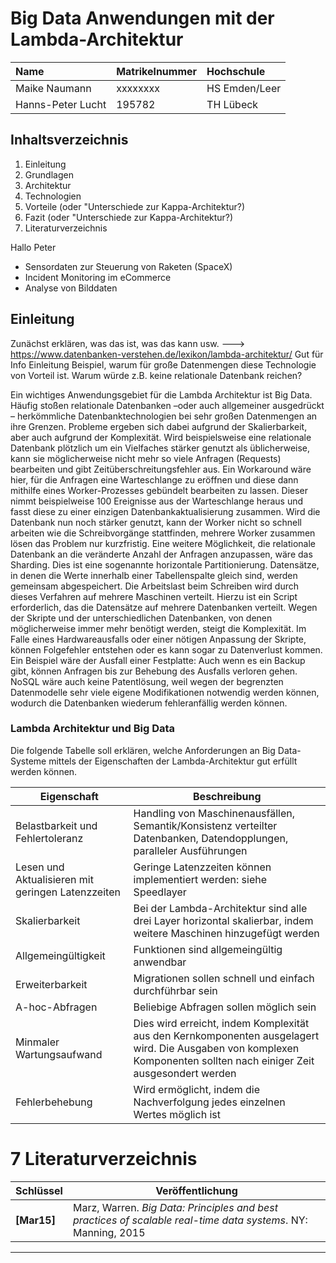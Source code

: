 # Big Data Anwendungen mit der Lambda-Architektur

| Name               | Matrikelnummer | Hochschule  |
| :----------------- | :------------- | :---------  |
| Maike Naumann      | xxxxxxxx       | HS Emden/Leer |
| Hanns-Peter Lucht  | 195782         | TH Lübeck   |


## Inhaltsverzeichnis

1. Einleitung
2. Grundlagen
3. Architektur
4. Technologien
5. Vorteile (oder "Unterschiede zur Kappa-Architektur?)
6. Fazit (oder "Unterschiede zur Kappa-Architektur?)
7. Literaturverzeichnis

Hallo Peter

* Sensordaten zur Steuerung von Raketen (SpaceX) 
* Incident Monitoring im eCommerce
* Analyse von Bilddaten 


## Einleitung 
Zunächst erklären, was das ist, was das kann usw. ---> https://www.datenbanken-verstehen.de/lexikon/lambda-architektur/ Gut für Info Einleitung
Beispiel, warum für große Datenmengen diese Technologie von Vorteil ist. Warum würde z.B. keine relationale Datenbank reichen?

Ein wichtiges Anwendungsgebiet für die Lambda Architektur ist Big Data. Häufig stoßen relationale Datenbanken –oder auch allgemeiner ausgedrückt – herkömmliche Datenbanktechnologien bei sehr großen Datenmengen an ihre Grenzen. Probleme ergeben sich dabei aufgrund der Skalierbarkeit, aber auch aufgrund der Komplexität. 
Wird beispielsweise eine relationale Datenbank plötzlich um ein Vielfaches stärker genutzt als üblicherweise, kann sie möglicherweise nicht mehr so viele Anfragen (Requests) bearbeiten und gibt Zeitüberschreitungsfehler aus. Ein Workaround wäre hier, für die Anfragen eine Warteschlange zu eröffnen und diese dann mithilfe eines Worker-Prozesses gebündelt bearbeiten zu lassen. Dieser nimmt beispielweise 100 Ereignisse aus der Warteschlange heraus und fasst diese zu einer einzigen Datenbankaktualisierung zusammen. Wird die Datenbank nun noch stärker genutzt, kann der Worker nicht so schnell arbeiten wie die Schreibvorgänge stattfinden, mehrere Worker zusammen lösen das Problem nur kurzfristig. Eine weitere Möglichkeit, die relationale Datenbank an die veränderte Anzahl der Anfragen anzupassen, wäre das Sharding. Dies ist eine sogenannte horizontale Partitionierung. Datensätze, in denen die Werte innerhalb einer Tabellenspalte gleich sind, werden gemeinsam abgespeichert. Die Arbeitslast beim Schreiben wird durch dieses Verfahren auf mehrere Maschinen verteilt. Hierzu ist ein Script erforderlich, das die Datensätze auf mehrere Datenbanken verteilt. 
Wegen der Skripte und der unterschiedlichen Datenbanken, von denen möglicherweise immer mehr benötigt werden, steigt die Komplexität. Im Falle eines Hardwareausfalls oder einer nötigen Anpassung der Skripte, können Folgefehler entstehen oder es kann sogar zu Datenverlust kommen. Ein Beispiel wäre der Ausfall einer Festplatte: Auch wenn es ein Backup gibt, können Anfragen bis zur Behebung des Ausfalls verloren gehen.  NoSQL  wäre auch keine Patentlösung, weil wegen der begrenzten Datenmodelle sehr viele eigene Modifikationen notwendig werden können, wodurch die Datenbanken wiederum fehleranfällig werden können. 

### Lambda Architektur und Big Data

Die folgende Tabelle soll erklären, welche Anforderungen an Big Data-Systeme mittels der Eigenschaften der Lambda-Architektur gut erfüllt werden können.

Eigenschaft | Beschreibung
------------|-------------
Belastbarkeit und Fehlertoleranz	|Handling von Maschinenausfällen, Semantik/Konsistenz verteilter Datenbanken, Datendopplungen, paralleler Ausführungen
Lesen und Aktualisieren mit geringen Latenzzeiten |	Geringe Latenzzeiten können implementiert werden: siehe Speedlayer
Skalierbarkeit|	Bei der Lambda-Architektur sind alle drei Layer horizontal skalierbar, indem weitere Maschinen hinzugefügt werden
Allgemeingültigkeit |	Funktionen sind allgemeingültig anwendbar
Erweiterbarkeit |	Migrationen sollen schnell und einfach durchführbar sein
A-hoc-Abfragen|	Beliebige Abfragen sollen möglich sein
Minmaler Wartungsaufwand	|Dies wird erreicht, indem Komplexität aus den Kernkomponenten ausgelagert wird. Die Ausgaben von komplexen Komponenten sollten nach einiger Zeit ausgesondert werden
Fehlerbehebung	| Wird ermöglicht, indem die Nachverfolgung jedes einzelnen Wertes möglich ist

# 7 Literaturverzeichnis
 Schlüssel     | Veröffentlichung 
 ------------- | --- 
 **[Mar15]** | Marz, Warren. _Big Data: Principles and best practices of scalable real-time data systems_. NY: Manning, 2015 | 

------------
